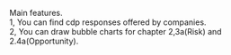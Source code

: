 Main features.  
1, You can find cdp responses offered by companies.  
2, You can draw bubble charts for chapter 2,3a(Risk) and 2.4a(Opportunity).  
